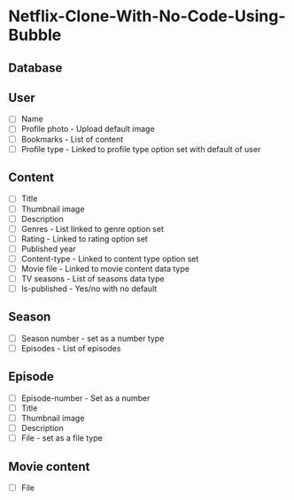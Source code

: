 # Netflix-Clone-With-No-Code-Using-Bubble

## Database

## User

- [ ]  Name
- [ ]  Profile photo - Upload default image
- [ ]  Bookmarks - List of content
- [ ]  Profile type - Linked to profile type option set with default of user

## Content

- [ ]  Title
- [ ]  Thumbnail image
- [ ]  Description
- [ ]  Genres - List linked to genre option set
- [ ]  Rating - Linked to rating option set
- [ ]  Published year
- [ ]  Content-type - Linked to content type option set
- [ ]  Movie file - Linked to movie content data type
- [ ]  TV seasons - List of seasons data type
- [ ]  Is-published - Yes/no with no default

## Season

- [ ]  Season number - set as a number type
- [ ]  Episodes - List of episodes

## Episode

- [ ]  Episode-number - Set as a number
- [ ]  Title
- [ ]  Thumbnail image
- [ ]  Description
- [ ]  File - set as a file type

## Movie content

- [ ]  File
